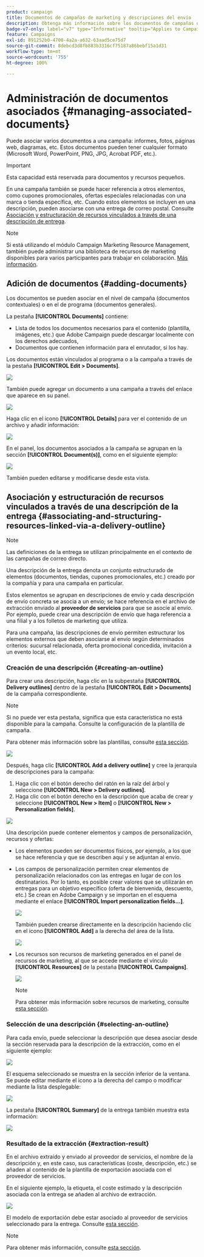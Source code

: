 ```yaml
---
product: campaign
title: Documentos de campañas de marketing y descripciones del envío
description: Obtenga más información sobre los documentos de campañas de marketing y las descripciones del envío
badge-v7-only: label="v7" type="Informative" tooltip="Applies to Campaign Classic v7 only"
feature: Campaigns
exl-id: 891252b0-4700-4a2a-a632-63aad5ce75d7
source-git-commit: 8debcd3d8fb883b3316cf75187a86bebf15a1d31
workflow-type: tm+mt
source-wordcount: '755'
ht-degree: 100%

---
```


# Administración de documentos asociados {#managing-associated-documents}

Puede asociar varios documentos a una campaña: informes, fotos, páginas web, diagramas, etc. Estos documentos pueden tener cualquier formato (Microsoft Word, PowerPoint, PNG, JPG, Acrobat PDF, etc.).

>[!IMPORTANT]
>
>Esta capacidad está reservada para documentos y recursos pequeños.

En una campaña también se puede hacer referencia a otros elementos, como cupones promocionales, ofertas especiales relacionadas con una marca o tienda específica, etc. Cuando estos elementos se incluyen en una descripción, pueden asociarse con una entrega de correo postal. Consulte [Asociación y estructuración de recursos vinculados a través de una descripción de entrega](#associating-and-structuring-resources-linked-via-a-delivery-outline).

>[!NOTE]
>
>Si está utilizando el módulo Campaign Marketing Resource Management, también puede administrar una biblioteca de recursos de marketing disponibles para varios participantes para trabajar en colaboración. [Más información](../../mrm/using/managing-marketing-resources.md).

## Adición de documentos {#adding-documents}

Los documentos se pueden asociar en el nivel de campaña (documentos contextuales) o en el de programa (documentos generales).

La pestaña **[!UICONTROL Documents]** contiene:

* Lista de todos los documentos necesarios para el contenido (plantilla, imágenes, etc.) que Adobe Campaign puede descargar localmente con los derechos adecuados,
* Documentos que contienen información para el enrutador, si los hay.

Los documentos están vinculados al programa o a la campaña a través de la pestaña **[!UICONTROL Edit > Documents]**.

![](assets/s_ncs_user_op_add_document.png)

También puede agregar un documento a una campaña a través del enlace que aparece en su panel.

![](assets/add_a_document_in_op.png)

Haga clic en el icono **[!UICONTROL Details]** para ver el contenido de un archivo y añadir información:

![](assets/s_ncs_user_op_add_document_details.png)

En el panel, los documentos asociados a la campaña se agrupan en la sección **[!UICONTROL Document(s)]**, como en el siguiente ejemplo:

![](assets/s_ncs_user_op_edit_document.png)

También pueden editarse y modificarse desde esta vista.

## Asociación y estructuración de recursos vinculados a través de una descripción de la entrega {#associating-and-structuring-resources-linked-via-a-delivery-outline}

>[!NOTE]
>
>Las definiciones de la entrega se utilizan principalmente en el contexto de las campañas de correo directo.

Una descripción de la entrega denota un conjunto estructurado de elementos (documentos, tiendas, cupones promocionales, etc.) creado por la compañía y para una campaña en particular.

Estos elementos se agrupan en descripciones de envío y cada descripción de envío concreta se asocia a un envío; se hace referencia en el archivo de extracción enviado al **proveedor de servicios** para que se asocie al envío. Por ejemplo, puede crear una descripción de envío que haga referencia a una filial y a los folletos de marketing que utiliza.

Para una campaña, las descripciones de envío permiten estructurar los elementos externos que deben asociarse al envío según determinados criterios: sucursal relacionada, oferta promocional concedida, invitación a un evento local, etc.

### Creación de una descripción {#creating-an-outline}

Para crear una descripción, haga clic en la subpestaña **[!UICONTROL Delivery outlines]** dentro de la pestaña **[!UICONTROL Edit > Documents]** de la campaña correspondiente.

>[!NOTE]
>
>Si no puede ver esta pestaña, significa que esta característica no está disponible para la campaña. Consulte la configuración de la plantilla de campaña.
>   
>Para obtener más información sobre las plantillas, consulte [esta sección](../../campaign/using/marketing-campaign-templates.md#campaign-templates).

![](assets/s_ncs_user_op_composition_link.png)

Después, haga clic **[!UICONTROL Add a delivery outline]** y cree la jerarquía de descripciones para la campaña:

1. Haga clic con el botón derecho del ratón en la raíz del árbol y seleccione **[!UICONTROL New > Delivery outlines]**.
1. Haga clic con el botón derecho en la descripción que acaba de crear y seleccione **[!UICONTROL New > Item]** o **[!UICONTROL New > Personalization fields]**.

![](assets/s_ncs_user_op_add_composition.png)

Una descripción puede contener elementos y campos de personalización, recursos y ofertas:

* Los elementos pueden ser documentos físicos, por ejemplo, a los que se hace referencia y que se describen aquí y se adjuntan al envío.
* Los campos de personalización permiten crear elementos de personalización relacionados con las entregas en lugar de con los destinatarios. Por lo tanto, es posible crear valores que se utilizarán en entregas para un objetivo específico (oferta de bienvenida, descuento, etc.) Se crean en Adobe Campaign y se importan en el esquema mediante el enlace **[!UICONTROL Import personalization fields...]**.

   ![](assets/s_ncs_user_op_add_composition_field.png)

   También pueden crearse directamente en la descripción haciendo clic en el icono **[!UICONTROL Add]** a la derecha del área de la lista.

   ![](assets/s_ncs_user_op_add_composition_field_button.png)

* Los recursos son recursos de marketing generados en el panel de recursos de marketing, al que se accede mediante el vínculo **[!UICONTROL Resources]** de la pestaña **[!UICONTROL Campaigns]**.

   ![](assets/s_ncs_user_mkg_resource_ovv.png)

   >[!NOTE]
   >
   >Para obtener más información sobre recursos de marketing, consulte [esta sección](../../mrm/using/managing-marketing-resources.md).

### Selección de una descripción {#selecting-an-outline}

Para cada envío, puede seleccionar la descripción que desea asociar desde la sección reservada para la descripción de la extracción, como en el siguiente ejemplo:

![](assets/s_ncs_user_op_select_composition.png)

El esquema seleccionado se muestra en la sección inferior de la ventana. Se puede editar mediante el icono a la derecha del campo o modificar mediante la lista desplegable:

![](assets/s_ncs_user_op_select_composition_b.png)

La pestaña **[!UICONTROL Summary]** de la entrega también muestra esta información:

![](assets/s_ncs_user_op_select_composition_c.png)

### Resultado de la extracción {#extraction-result}

En el archivo extraído y enviado al proveedor de servicios, el nombre de la descripción y, en este caso, sus características (coste, descripción, etc.) se añaden al contenido de la plantilla de exportación asociada con el proveedor de servicios.

En el siguiente ejemplo, la etiqueta, el coste estimado y la descripción asociada con la entrega se añaden al archivo de extracción.

![](assets/s_ncs_user_op_composition_in_export_template.png)

El modelo de exportación debe estar asociado al proveedor de servicios seleccionado para la entrega. Consulte [esta sección](../../campaign/using/providers--stocks-and-budgets.md#creating-service-providers-and-their-cost-structures).

>[!NOTE]
>
>Para obtener más información, consulte [esta sección](../../platform/using/get-started-data-import-export.md).
